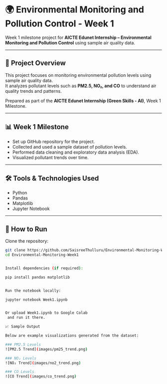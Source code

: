 # 🌍 Environmental Monitoring and Pollution Control - Week 1  

Week 1 milestone project for **AICTE Edunet Internship – Environmental Monitoring and Pollution Control** using sample air quality data.  

---

## 📌 Project Overview  
This project focuses on monitoring environmental pollution levels using sample air quality data.  
It analyzes pollutant levels such as **PM2.5, NO₂, and CO** to understand air quality trends and patterns.  

Prepared as part of the **AICTE Edunet Internship (Green Skills - AI)**, Week 1 Milestone.  

---

## 📊 Week 1 Milestone  
- Set up GitHub repository for the project.  
- Collected and used a sample dataset of pollution levels.  
- Performed data cleaning and exploratory data analysis (EDA).  
- Visualized pollutant trends over time.  

---

## 🛠️ Tools & Technologies Used  
- Python  
- Pandas  
- Matplotlib  
- Jupyter Notebook  

---

## 🚀 How to Run  

Clone the repository:  

```bash
git clone https://github.com/SaisreeThulluru/Environmental-Monitoring-Week1
cd Environmental-Monitoring-Week1


Install dependencies (if required):

pip install pandas matplotlib


Run the notebook locally:

jupyter notebook Week1.ipynb


Or upload Week1.ipynb to Google Colab
 and run it there.

📈 Sample Output

Below are example visualizations generated from the dataset:

### PM2.5 Levels  
![PM2.5 Trend](images/pm25_trend.png)  

### NO₂ Levels  
![NO₂ Trend](images/no2_trend.png)  

### CO Levels  
![CO Trend](images/co_trend.png)  

